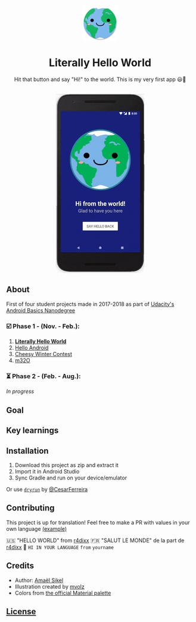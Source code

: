 <div align="center"><img src="app/src/main/res/mipmap-xhdpi/ic_launcher.png"></div>
<h1 align="center">Literally Hello World</h1>
<p align="center">Hit that button and say "Hi!" to the world. This is my very first app 😃🎉</p>
<br/>
<div align="center"><img src="Screenshots/ezgif-5-51a1b7ecda.gif"></img></div>
<h2>About</h2>
First of four student projects made in 2017-2018 as part of <a href="https://eu.udacity.com/course/android-basics-nanodegree-by-google--nd803" target="_blank">Udacity's Android Basics Nanodegree</a>

<h3>☑️ Phase 1 - (Nov. - Feb.):</h3>

1. <a href="https://github.com/r4dixx/LiterallyHelloWorld" target="_blank"><strong>Literally Hello World</strong></a>
2. <a href="https://github.com/r4dixx/HelloAndroid" target="_blank">Hello Android</a>
3. <a href="https://github.com/r4dixx/CheesyWinterContest" target="_blank">Cheesy Winter Contest</a>
4. <a href="https://github.com/r4dixx/m32O" target="_blank">m32O</a>

<h3>⏳ Phase 2 - (Feb. - Aug.):</h3>

*In progress*
<h2>Goal</h2>
<h2>Key learnings</h2>
<h2>Installation</h2>

1. Download this project as zip and extract it
2. Import it in Android Studio
3. Sync Gradle and run on your device/emulator

Or use <a href="github.com/cesarferreira/dryrun" target="_blank">`dryrun`</a> by <a href="github.com/cesarferreira" target="_blank">@CesarFerreira</a>

<h2>Contributing</h2>
This project is up for translation! Feel free to make a PR with values in your own language <a href="app/src/main/res/values-fr" target="_blank">(example)</a>

🇺🇸 "HELLO WORLD" from <a href="https://github.com/r4dixx" target="_blank">r4dixx</a>
🇫🇷 "SALUT LE MONDE" de la part de <a href="https://github.com/r4dixx" target="_blank">r4dixx</a>
👋 `HI IN YOUR LANGUAGE` `from` `yourname`

<h2>Credits</h2>

- Author: <a href="https://twitter.com/r4dixx" target="_blank">Amaël Sikel</a>
- Illustration created by <a href="https://openclipart.org/detail/271128/kawaii-earth" target="_blank">mvolz</a>
- Colors from <a href="https://material.io/guidelines/style/color.html#color-color-palette" target="_blank">the official Material palette

<h2>License</h2>
